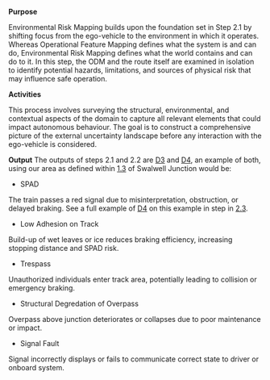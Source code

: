 **Purpose**

Environmental Risk Mapping builds upon the foundation set in Step 2.1 by shifting focus from the ego-vehicle to the environment in which it operates. Whereas Operational Feature Mapping defines what the system is and can do, Environmental Risk Mapping defines what the world contains and can do to it. In this step, the ODM and the route itself are examined in isolation to identify potential hazards, limitations, and sources of physical risk that may influence safe operation.

**Activities**

This process involves surveying the structural, environmental, and contextual aspects of the domain to capture all relevant elements that could impact autonomous behaviour. The goal is to construct a comprehensive picture of the external uncertainty landscape before any interaction with the ego-vehicle is considered.

**Output**
The outputs of steps 2.1 and 2.2 are [D3](ref:d3) and [D4](ref:d4), an example of both, using our area as defined within [1.3](/#/steps/1-concept-assurance/examples/1.3) of Swalwell Junction would be:

- SPAD

The train passes a red signal due to misinterpretation, obstruction, or delayed braking. See a full example of [D4](ref:d4) on this example in step in [2.3](/#/steps/2-hazard-identification/examples/2-3).

- Low Adhesion on Track

Build-up of wet leaves or ice reduces braking efficiency, increasing stopping distance and SPAD risk.

- Trespass

Unauthorized individuals enter track area, potentially leading to collision or emergency braking.

- Structural Degredation of Overpass

Overpass above junction deteriorates or collapses due to poor maintenance or impact.

- Signal Fault

Signal incorrectly displays or fails to communicate correct state to driver or onboard system.